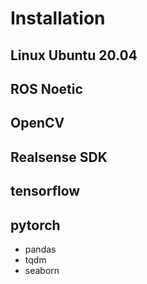 # Installation

## Linux Ubuntu 20.04

## ROS Noetic

## OpenCV

## Realsense SDK

## tensorflow

## pytorch
- pandas
- tqdm
- seaborn
